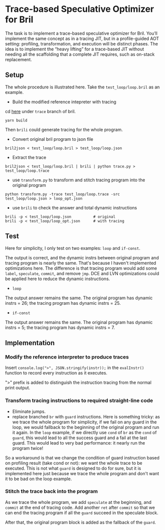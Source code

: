 # Trace-based Speculative Optimizer for Bril

The task is to implement a trace-based speculative optimizer for Bril. You’ll implement the same concept as in a tracing JIT, but in a profile-guided AOT setting: profiling, transformation, and execution will be distinct phases. The idea is to implement the “heavy lifting” for a trace-based JIT without needing all the scaffolding that a complete JIT requires, such as on-stack replacement.

## Setup
The whole procedure is illustrated here. Take the `test_loop/loop.bril` as an example. 

- Build the modified reference intepreter with tracing

cd [here](https://github.com/tonyjie/bril/tree/trace/bril-ts) under `trace` branch of bril. 
```
yarn build
```
Then `brili` could generate tracing for the whole program. 

- Convert original bril program to json file
```
bril2json < test_loop/loop.bril > test_loop/loop.json
```

- Extract the trace
```
bril2json < test_loop/loop.bril | brili | python trace.py > test_loop/loop.trace
```

- use `transform.py` to transform and stitch tracing program into the original program
```
python transform.py -trace test_loop/loop.trace -src test_loop/loop.json > loop_opt.json
```

- use `brili` to check the answer and total dynamic instructions
```
brili -p < test_loop/loop.json          # original
brili -p < test_loop/loop_opt.json      # with tracing
```

## Test
Here for simplicity, I only test on two examples: `loop` and `if-const`. 

The output is correct, and the dynamic instrs between original program and tracing program is nearly the same. That's because I haven't implemented optimizations here. The difference is that tracing program would add some `label`, `speculate`, `commit`, and remove `jmp`. DCE and LVN optimizations could be applied here to reduce the dynamic instructions. 

- `loop`

The output answer remains the same. The original program has dynamic instrs = 26; the tracing program has dynamic instrs = 25. 

- `if-const`

The output answer remains the same. The original program has dynamic instrs = 5; the tracing program has dynamic instrs = 7. 


## Implementation
### Modify the reference interpreter to produce traces
Insert `console.log(">", JSON.stringify(instr));` in the `evalInstr()` function to record every instruction as it executes. 

">" prefix is added to distinguish the instruction tracing from the normal print output.

### Transform tracing instructions to required straight-line code
- Eliminate jumps. 
- replace branched `br` with `guard` instructions. Here is something tricky: as we trace the whole program for simplicity, if we fail on any guard in the loop, we would fallback to the beginning of the original program and run it again. In the `loop` example, if we directly use `cond` of `br` as the `cond` of `guard`, this would lead to all the success guard and a fail at the last guard. This would lead to very bad performance: it nearly run the program twice! 

So a workaround is that we change the condition of guard instruction based on profiling result (take cond or not): we want the whole trace to be executed. This is not what `guard` is designed to do for sure, but it is implemented here just because we trace the whole program and don't want it to be bad on the loop example. 

### Stitch the trace back into the program
As we trace the whole program, we add `speculate` at the beginning, and `commit` at the end of tracing code. Add another `ret` after `commit` so that we can end the tracing program if all the `guard` succeed in the speculate block. 

After that, the original program block is added as the fallback of the `guard`. 